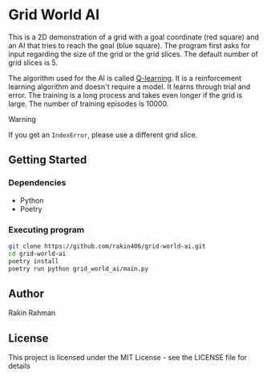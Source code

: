 # Grid World AI
This is a 2D demonstration of a grid with a goal coordinate (red square) and an
AI that tries to reach the goal (blue square). The program first asks for input
regarding the size of the grid or the grid slices. The default number of grid
slices is 5.

The algorithm used for the AI is called [Q-learning](https://en.wikipedia.org/wiki/Q-learning).
It is a reinforcement learning algorithm and doesn't require a model. It learns
through trial and error. The training is a long process and takes even longer if
the grid is large. The number of training episodes is 10000.

> [!WARNING]
> If you get an `IndexError`, please use a different grid slice.

## Getting Started

### Dependencies

* Python
* Poetry

### Executing program

```bash
git clone https://github.com/rakin406/grid-world-ai.git
cd grid-world-ai
poetry install
poetry run python grid_world_ai/main.py
```

## Author

Rakin Rahman

## License

This project is licensed under the MIT License - see the LICENSE file for details
